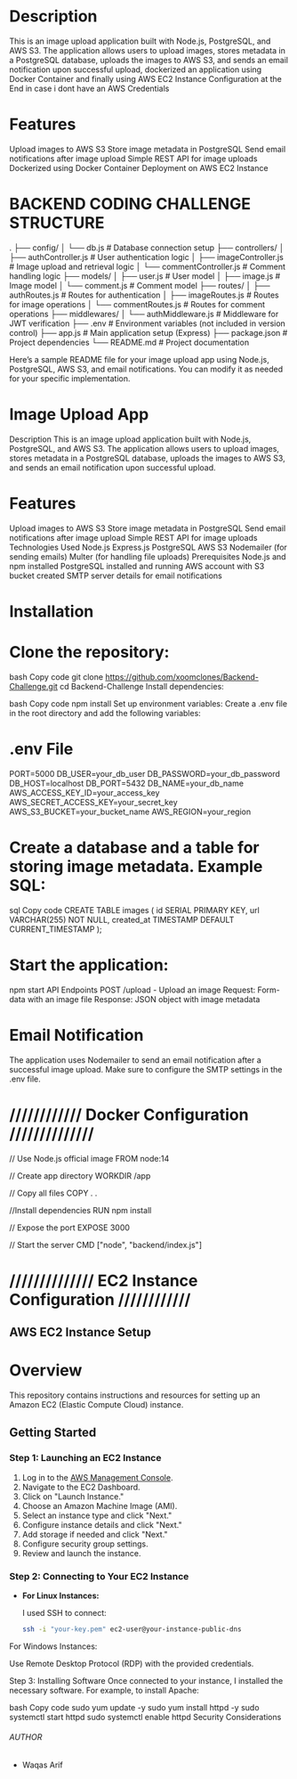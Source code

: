 # Description
This is an image upload application built with Node.js, PostgreSQL, and AWS S3. The application allows users to upload images, stores metadata in a PostgreSQL database, uploads the images to AWS S3, and sends an email notification upon successful upload, dockerized an application using Docker Container and finally using AWS EC2 Instance Configuration at the End in case i dont have an AWS Credentials

# Features
Upload images to AWS S3
Store image metadata in PostgreSQL
Send email notifications after image upload
Simple REST API for image uploads
Dockerized using Docker Container
Deployment on AWS EC2 Instance



# BACKEND CODING CHALLENGE STRUCTURE

.
├── config/
│   └── db.js                # Database connection setup
├── controllers/
│   ├── authController.js     # User authentication logic
│   ├── imageController.js     # Image upload and retrieval logic
│   └── commentController.js   # Comment handling logic
├── models/
│   ├── user.js               # User model
│   ├── image.js              # Image model
│   └── comment.js            # Comment model
├── routes/
│   ├── authRoutes.js         # Routes for authentication
│   ├── imageRoutes.js        # Routes for image operations
│   └── commentRoutes.js      # Routes for comment operations
├── middlewares/
│   └── authMiddleware.js      # Middleware for JWT verification
├── .env                      # Environment variables (not included in version control)
├── app.js                    # Main application setup (Express)
├── package.json              # Project dependencies
└── README.md                 # Project documentation





Here’s a sample README file for your image upload app using Node.js, PostgreSQL, AWS S3, and email notifications. You can modify it as needed for your specific implementation.

# Image Upload App
Description
This is an image upload application built with Node.js, PostgreSQL, and AWS S3. The application allows users to upload images, stores metadata in a PostgreSQL database, uploads the images to AWS S3, and sends an email notification upon successful upload.

# Features
Upload images to AWS S3
Store image metadata in PostgreSQL
Send email notifications after image upload
Simple REST API for image uploads
Technologies Used
Node.js
Express.js
PostgreSQL
AWS S3
Nodemailer (for sending emails)
Multer (for handling file uploads)
Prerequisites
Node.js and npm installed
PostgreSQL installed and running
AWS account with S3 bucket created
SMTP server details for email notifications


# Installation
# Clone the repository:

bash
Copy code
git clone https://github.com/xoomclones/Backend-Challenge.git
cd Backend-Challenge
Install dependencies:

bash
Copy code
npm install
Set up environment variables: Create a .env file in the root directory and add the following variables:

# .env File
PORT=5000
DB_USER=your_db_user
DB_PASSWORD=your_db_password
DB_HOST=localhost
DB_PORT=5432
DB_NAME=your_db_name
AWS_ACCESS_KEY_ID=your_access_key
AWS_SECRET_ACCESS_KEY=your_secret_key
AWS_S3_BUCKET=your_bucket_name
AWS_REGION=your_region

# Create a database and a table for storing image metadata. Example SQL:
sql
Copy code
CREATE TABLE images (
  id SERIAL PRIMARY KEY,
  url VARCHAR(255) NOT NULL,
  created_at TIMESTAMP DEFAULT CURRENT_TIMESTAMP
);

# Start the application:
 npm start
API Endpoints
POST /upload - Upload an image
Request: Form-data with an image file
Response: JSON object with image metadata



 # Email Notification 

The application uses Nodemailer to send an email notification after a successful image upload. Make sure to configure the SMTP settings in the .env file.


# //////////// Docker Configuration //////////////

// Use Node.js official image
FROM node:14

// Create app directory
WORKDIR /app

// Copy all files
COPY . .

//Install dependencies
RUN npm install

// Expose the port
EXPOSE 3000

// Start the server
CMD ["node", "backend/index.js"]



# ////////////// EC2 Instance Configuration ////////////


## AWS EC2 Instance Setup ##
 
# Overview

This repository contains instructions and resources for setting up an Amazon EC2 (Elastic Compute Cloud) instance.

## Getting Started

### Step 1: Launching an EC2 Instance

1. Log in to the [AWS Management Console](https://aws.amazon.com/console/).
2. Navigate to the EC2 Dashboard.
3. Click on "Launch Instance."
4. Choose an Amazon Machine Image (AMI).
5. Select an instance type and click "Next."
6. Configure instance details and click "Next."
7. Add storage if needed and click "Next."
8. Configure security group settings.
9. Review and launch the instance.

### Step 2: Connecting to Your EC2 Instance

- **For Linux Instances:**

  I used SSH to connect:

  ```bash
  ssh -i "your-key.pem" ec2-user@your-instance-public-dns
For Windows Instances:

Use Remote Desktop Protocol (RDP) with the provided credentials.

Step 3: Installing Software
Once connected to your instance, I installed  the necessary software. For example, to install Apache:

bash
Copy code
sudo yum update -y
sudo yum install httpd -y
sudo systemctl start httpd
sudo systemctl enable httpd
Security Considerations




######  AUTHOR ########

- Waqas Arif

